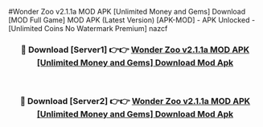 #Wonder Zoo v2.1.1a MOD APK [Unlimited Money and Gems] Download [MOD Full Game] MOD APK (Latest Version) [APK-MOD] - APK Unlocked - [Unlimited Coins No Watermark Premium] nazcf



<div align="center">

<h3>🔴 Download [Server1] 👉👉 <a href="https://momento.my/?title=Wonder_Zoo_v2.1.1a_MOD_APK_[Unlimited_Money_and_Gems]_Download">Wonder Zoo v2.1.1a MOD APK [Unlimited Money and Gems] Download Mod Apk</a></h3><br>

<h3>🔴 Download [Server2] 👉👉 <a href="https://momento.my/?title=Wonder_Zoo_v2.1.1a_MOD_APK_[Unlimited_Money_and_Gems]_Download">Wonder Zoo v2.1.1a MOD APK [Unlimited Money and Gems] Download Mod Apk</a></h3>
</div>
